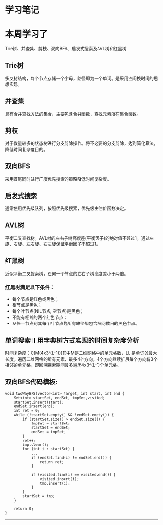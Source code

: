 # 学习笔记 #
# 本周学习了 #
Trie树、并查集、剪枝、双向BFS、启发式搜索及AVL树和红黑树
## Trie树 ##
多叉树结构，每个节点存储一个字母，路径即为一个单词。是采用空间换时间的思想实现。
## 并查集 ##
具有合并查找方法的集合，主要包含合并函数，查找元素所在集合函数。
## 剪枝 ##
对于数量较多的状态树进行分支剪除操作。将不必要的分支剪除，达到简化算法，降低时间复杂度目的。
## 双向BFS ##
采用首尾同时进行广度优先搜索的策略降低时间复杂度。
## 启发式搜索 ##
通常使用优先级队列，按照优先级搜索，优先级由估价函数决定。
## AVL树 ##
平衡二叉查找树。AVL树的左右子树高度差(平衡因子)的绝对值不超过1。通过左旋、右旋、左右旋、右左旋保证平衡因子不超过1。
## 红黑树 ##
近似平衡二叉搜索树，任何一个节点的左右子树高度差小于两倍。
### 红黑树满足以下条件： ###
- 每个节点是红色或黑色；
- 根节点是黑色；
- 每个叶节点(NIL节点, 空节点)是黑色；
- 不能有相邻的两个红色节点；
- 从任一节点到其每个叶节点的所有路径都包含相同数目的黑色节点。

## 单词搜索 II 用字典树方式实现的时间复杂度分析 ##
 时间复杂度：O(M(4x3^(L-1)))其中M是二维网格中的单元格数，LL 是单词的最大长度。遍历二维网格的所有元素，最多4个方向，4个方向继续扩展每个方向有3个相邻的单元格，即回溯探索期间最多遍历4x3^(L-1)个单元格。

## 双向BFS代码模板: ##
    void twoWayBFS(vector<int> target, int start, int end {
	    Set<int> startSet, endSet, tmpSet,visited;
	    startSet.insert(start);
	    endSet.insert(end);
	    int ret = 0;
	    while (!startSet.empty() && !endSet.empty()) {
	        if (startSet.size() > endSet.size()) {
	            tmpSet = startSet;
	            startSet = endSet;
	            endSet = tmpSet;
	        }
	        ret++;
	        tmp.clear();
	        for (int i : startSet) {
	            ...
	            if (endSet.find(i) != endSet.end()) {
	                return ret;
	            }
	
	            if (visited.find(i) == visited.end()) {
	                visited.insert(i);
	                tmp.insert(i);
	            }
	        }
	        startSet = tmp;
	    }
	    
	    return 0;
	}

----------
